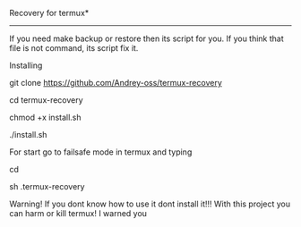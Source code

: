 Recovery for termux*
********************
If you need make backup or restore then its script for you. If you think that file is not command, its script fix it.

Installing

git clone https://github.com/Andrey-oss/termux-recovery

cd termux-recovery

chmod +x install.sh

./install.sh

For start go to failsafe mode in termux and typing

cd


sh .termux-recovery

Warning! If you dont know how to use it dont install it!!!
With this project you can harm or kill termux!
I warned you
